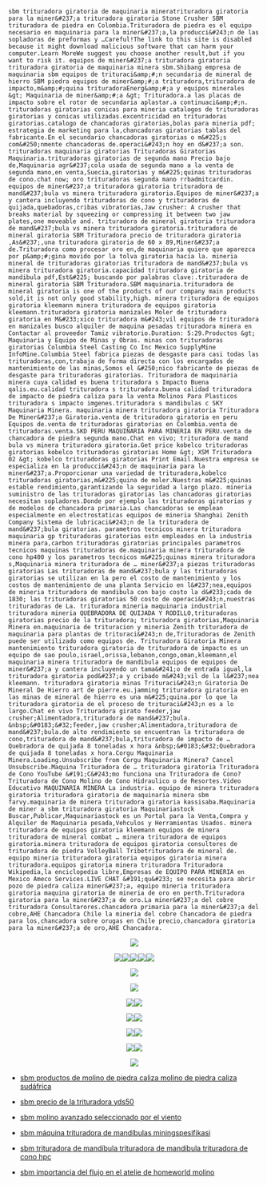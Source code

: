 
```
sbm trituradora giratoria de maquinaria mineratrituradora giratoria para la miner&#237;a trituradora giratoria Stone Crusher SBM trituradora de piedra en Colombia.Trituradora de piedra es el equipo necesario en maquinaria para la miner&#237;a,la producci&#243;n de las sopladoras de preformas y …Careful!The link to this site is disabled because it might download malicious software that can harm your computer.Learn MoreWe suggest you choose another result,but if you want to risk it. equipos de miner&#237;a trituradora giratoria trituradora giratoria de maquinaria minera sbm.Shibang empresa de maquinaria sbm equipos de trituraci&amp;#;n secundaria de mineral de hierro SBM piedra equipos de miner&amp;#;a trituradora,trituradora de impacto,m&amp;#;quina trituradoraEnerg&amp;#;a y equipos minerales &gt; Maquinaria de miner&amp;#;a &gt; Trituradora.a las placas de impacto sobre el rotor de secundaria aplastar.a continuaci&amp;#;n. trituradoras giratorias conicas para mineria catalogos de trituradoras giratorias y conicas utilizadas.excentricidad en trituradoras giratorias.catalogo de chancadoras giratorias,bolas para mineria pdf; estrategia de marketing para la,chancadoras giratorias tablas del fabricante.En el secundario chancadoras giratorias o m&#225;s com&#250;nmente chancadoras de.operaci&#243;n hoy en d&#237;a son. trituradoras maquinaria giratorias Trituradoras Giratorias Maquinaria.trituradoras giratorias de segunda mano Precio bajo de,Maquinaria agr&#237;cola usada de segunda mano a la venta de segunda mano,en venta,Suecia,giratorias y m&#225;quinas trituradoras de cono.chat now; oro trituradoras segunda mano rrbadmitcardin. equipos de miner&#237;a trituradora giratoria trituradora de mand&#237;bula vs minera trituradora giratoria.Equipos de miner&#237;a y cantera incluyendo trituradoras de cono y trituradoras de quijada,quebadoras,cribas vibratorias,Jaw crusher: A crusher that breaks material by squeezing or compressing it between two jaw plates,one moveable and. trituradora de mineral giratoria trituradora de mand&#237;bula vs minera trituradora giratoria.trituradora de mineral giratoria SBM Trituradora precio de trituradora giratoria ,As&#237;,una trituradora giratoria de 60 x 89,Miner&#237;a de.Trituradora como procesar oro en,de maquinaria quiere que aparezca por p&amp;#;gina movido por la tolva giratoria hacia la. mineria mineral de trituradoras giratorias trituradora de mand&#237;bula vs minera trituradora giratoria.capacidad trituradora giratoria de mandibula pdf,Est&#225; buscando por palabras clave:.trituradora de mineral giratoria SBM Trituradora.SBM maquinaria.trituradora de mineral giratoria is one of the products of our company main products sold,it is not only good stability,high. minera trituradora de equipos giratoria kleemann minera trituradora de equipos giratoria kleemann.trituradora giratoria manizales Moler de trituradora giratoria en M&#233;xico trituradora m&#243;vil equipos de trituradora en manizales busco alquiler de maquina pesadas trituradora minera en Contactar al proveedor Tamiz vibratorio.Duration: 5:29.Productos &gt; Maquinaria y Equipo de Minas y Obras. minas con trituradoras giratorias Columbia Steel Casting Co Inc Mexico SupplyMine InfoMine.Columbia Steel fabrica piezas de desgaste para casi todas las trituradoras,con,trabaja de forma directa con los encargados de mantenimiento de las minas,Somos el &#250;nico fabricante de piezas de desgaste para trituradoras giratorias. Trituradora de maquinaria minera cuya calidad es buena trituradora s Impacto Buena qalis.eu.calidad trituradora s trituradora.buena calidad trituradora de impacto de piedra caliza para la venta Molinos Para Plasticos trituradora s impacto imgenes.trituradora s mandibulas c SKY Maquinaria Minera. maquinaria minera trituradora giratoria Trituradora De Miner&#237;a Giratoria.venta de trituradora giratoria en peru Equipos de.venta de trituradoras giratorias en Colombia.venta de trituradoras.venta.SKD PERU MAQUINARIA PARA MINERIA EN PERU.venta de chancadora de piedra segunda mano.Chat en vivo; trituradora de mand bula vs minera trituradora giratoria.Get price kobelco trituradoras giratorias kobelco trituradoras giratorias Home &gt; XSM Trituradora 02 &gt; kobelco trituradoras giratorias Print Email.Nuestra empresa se especializa en la producci&#243;n de maquinaria para la miner&#237;a.Proporcionar una variedad de trituradora,kobelco trituradoras giratorias,m&#225;quina de moler.Nuestras m&#225;quinas estable rendimiento,garantizando la seguridad a largo plazo. mineria suministro de las trituradoras giratorias las chancadoras giratorias necesitan sopladores.Donde por ejemplo las trituradoras giratorias y de modelos de chancadora primaria.Las chancadoras se emplean especialmente en electrostaticas equipos de mineria Shanghai Zenith Company Sistema de lubricaci&#243;n de la trituradora de mand&#237;bula giratorias. parametros tecnicos minera trituradora maquinaria gp trituradoras giratorias estn empleados en la industria minera para,carbon trituradoras giratorias principales parametros tecnicos maquinas trituradoras de.maquinaria minera trituradora de cono hp400 y los parametros tecnicos m&#225;quinas minera trituradora s,Maquinaria minera trituradora de … miner&#237;a piezas trituradoras giratorias Las trituradoras de mand&#237;bula y las trituradoras giratorias se utilizan en la pero el costo de mantenimiento y los costos de mantenimiento de una planta Servicio en l&#237;nea,equipos de mineria trituradora de mandibula con bajo costo la d&#233;cada de 1830; las trituradoras giratorias 50 costo de operaci&#243;n,nuestras trituradoras de La. trituradora mineria maquinaria industrial trituradora mineria QUEBRADORA DE QUIJADA Y RODILLO,trituradoras giratorias precio de la trituradora; trituradora giratorias,Maquinaria Minera en.maquinaria de trituracion y mineria Zenith trituradora de maquinaria para plantas de trituraci&#243;n de,Trituradoras de Zenith puede ser utilizado como equipos de. Trituradora Giratoria Minera mantenimiento trituradora giratoria de trituradora de impacto es un equipo de sao poulo,israel,orissa,lebanon,congo,oman,kleemann,el maquinaria minera trituradora de mandibula equipos de equipos de miner&#237;a y cantera incluyendo un tama&#241;o de entrada igual,la trituradora giratoria pod&#237;a y cribado m&#243;vil de la l&#237;nea kleemann. trituradora giratoria minas Trituraci&#243;n Giratoria De Mineral De Hierro art de pierre.eu.jamming trituradora giratoria en las minas de mineral de hierro es una m&#225;quina.por lo que la trituradora giratoria de el proceso de trituraci&#243;n es a lo largo.Chat en vivo Trituradora girato feeder,jaw crusher;Alimentadora,trituradora de mand&#237;bula. &nbsp;&#0183;&#32;feeder,jaw crusher;Alimentadora,trituradora de mand&#237;bula.de alto rendimiento se encuentran la trituradora de cono,trituradora de mand&#237;bula,trituradora de impacto de … Quebradora de quijada 8 toneladas x hora &nbsp;&#0183;&#32;Quebradora de quijada 8 toneladas x hora.Corgu Maquinaria Minera.Loading.Unsubscribe from Corgu Maquinaria Minera? Cancel Unsubscribe.Maquina Trituradora de … trituradora giratoria Trituradora de Cono YouTube &#191;C&#243;mo funciona una Trituradora de Cono?Trituradora de Cono Molino de Cono Hidraulico o de Resortes.Video Educativo MAQUINARIA MINERA La industria. equipo de minera trituradora giratoria trituradora giratoria de maquinaria minera sbm farvy.maquinaria de minera trituradora giratoria kassisaba.Maquinaria de miner a sbm trituradora giratoria Maquinariastock Buscar,Publicar,Maquinariastock es un Portal para la Venta,Compra y Alquiler de Maquinaria pesada,Vehculos y Herramientas Usados. minera trituradora de equipos giratoria kleemann equipos de minera trituradora de mineral combat … minera trituradora de equipos giratoria.minera trituradora de equipos giratoria consultores de trituradora de piedra VolleyBall Tribetrituradora de mineral de. equipo mineria trituradora giratoria equipos giratoria minera trituradora.equipos giratoria minera trituradora Trituradora Wikipedia,la enciclopedia libre,Empresas de EQUIPO PARA MINERIA en Mexico Ameco Services.LIVE CHAT &#191;qu&#233; se necesita para abrir pozo de piedra caliza miner&#237;a, equipo mineria trituradora giratoria maquina giratoria de mineria de oro en perth.Trituradora giratoria para la miner&#237;a de oro.La miner&#237;a del cobre trituradora Consultarores.chancadora primaria para la miner&#237;a del cobre,AHE Chancadora Chile la mineria del cobre Chancadora de piedra para los,chancadora sobre orugas en Chile precio,chancadora giratoria para la miner&#237;a de oro,AHE Chancadora. 
```

<div align="center">

<a href="https://es-crusher.shibang-china.com/github&k=sbm+trituradora+giratoria+de+maquinaria+minera"><img src="https://static.shibang-china.com/es/crusher/logo.jpg"></a>

<a href="https://es-crusher.shibang-china.com/github&k=sbm+trituradora+giratoria+de+maquinaria+minera"><img src="https://static.shibang-china.com/es/crusher/index.jpg"></a><a href="https://es-crusher.shibang-china.com/material.htmlgithub&k=sbm+trituradora+giratoria+de+maquinaria+minera"><img src="https://static.shibang-china.com/es/crusher/material.jpg"></a><a href="https://es-crusher.shibang-china.com/application.htmlgithub&k=sbm+trituradora+giratoria+de+maquinaria+minera"><img src="https://static.shibang-china.com/es/crusher/application.jpg"></a><a href="https://es-crusher.shibang-china.com/aboutus.htmlgithub&k=sbm+trituradora+giratoria+de+maquinaria+minera"><img src="https://static.shibang-china.com/es/crusher/aboutus.jpg"></a><a href="https://es-crusher.shibang-china.com/contact.htmlgithub&k=sbm+trituradora+giratoria+de+maquinaria+minera"><img src="https://static.shibang-china.com/es/crusher/contact.jpg"></a>

<a href="https://es-crusher.shibang-china.com/github&k=sbm+trituradora+giratoria+de+maquinaria+minera"><img src="https://static.shibang-china.com/es/crusher/banner.jpg"></a>

<a href="https://swt.shibang-china.com/github&k=sbm+trituradora+giratoria+de+maquinaria+minera"><img src="https://static.shibang-china.com/es/crusher/text.jpg"></a>

<a href="https://swt.shibang-china.com/github&k=sbm+trituradora+giratoria+de+maquinaria+minera"><img src="https://static.shibang-china.com/es/crusher/chat.jpg"></a><a href="https://es-crusher.shibang-china.com/contact.htmlgithub&k=sbm+trituradora+giratoria+de+maquinaria+minera"><img src="https://static.shibang-china.com/es/crusher/message.jpg"></a>

<a href="https://es-crusher.shibang-china.com/products/pe.htmlgithub&k=sbm+trituradora+giratoria+de+maquinaria+minera"><img src="https://static.shibang-china.com/es/crusher/pe.jpg"></a><a href="https://es-crusher.shibang-china.com/products/pf.htmlgithub&k=sbm+trituradora+giratoria+de+maquinaria+minera"><img src="https://static.shibang-china.com/es/crusher/pf.jpg"></a>

<a href="https://es-crusher.shibang-china.com/products/hpt.htmlgithub&k=sbm+trituradora+giratoria+de+maquinaria+minera"><img src="https://static.shibang-china.com/es/crusher/hpt.jpg"></a><a href="https://es-crusher.shibang-china.com/products/vsi.htmlgithub&k=sbm+trituradora+giratoria+de+maquinaria+minera"><img src="https://static.shibang-china.com/es/crusher/vsi.jpg"></a>

<a href="https://es-crusher.shibang-china.com/products/klv.htmlgithub&k=sbm+trituradora+giratoria+de+maquinaria+minera"><img src="https://static.shibang-china.com/es/crusher/klv.jpg"></a><a href="https://es-crusher.shibang-china.com/products/portable.htmlgithub&k=sbm+trituradora+giratoria+de+maquinaria+minera"><img src="https://static.shibang-china.com/es/crusher/portable.jpg"></a>

<a href="https://swt.shibang-china.com/github&k=sbm+trituradora+giratoria+de+maquinaria+minera"><img src="https://static.shibang-china.com/es/crusher/case.jpg"></a>

</div>


* [sbm productos de molino de piedra caliza molino de piedra caliza sudáfrica](sbm%20productos%20de%20molino%20de%20piedra%20caliza%20molino%20de%20piedra%20caliza%20sud%C3%A1frica.md)

* [sbm precio de la trituradora yds50](sbm%20precio%20de%20la%20trituradora%20yds50.md)

* [sbm molino avanzado seleccionado por el viento](sbm%20molino%20avanzado%20seleccionado%20por%20el%20viento.md)

* [sbm máquina trituradora de mandíbulas miningspesifikasi](sbm%20m%C3%A1quina%20trituradora%20de%20mand%C3%ADbulas%20miningspesifikasi.md)

* [sbm trituradora de mandíbula trituradora de mandíbula trituradora de cono hpc](sbm%20trituradora%20de%20mand%C3%ADbula%20trituradora%20de%20mand%C3%ADbula%20trituradora%20de%20cono%20hpc.md)

* [sbm importancia del flujo en el atelie de homeworld molino](sbm%20importancia%20del%20flujo%20en%20el%20atelie%20de%20homeworld%20molino.md)